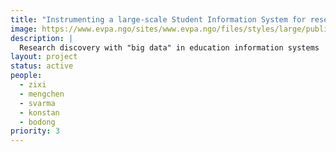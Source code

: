 ```yaml
---
title: "Instrumenting a large-scale Student Information System for research"
image: https://www.evpa.ngo/sites/www.evpa.ngo/files/styles/large/public/logo-images/schmidt-futures.jpg?itok=Q1LvwU5p
description: | 
  Research discovery with "big data" in education information systems
layout: project
status: active
people:
  - zixi
  - mengchen
  - svarma
  - konstan
  - bodong
priority: 3
---
```


